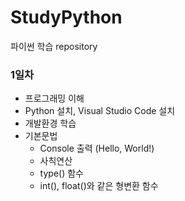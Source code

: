 # StudyPython
파이썬 학습 repository


### 1일차
- 프로그래밍 이해
- Python 설치, Visual Studio Code 설치
- 개발환경 학습
- 기본문법
  - Console 출력 (Hello, World!)
  - 사칙연산
  - type() 함수
  - int(), float()와 같은 형변환 함수